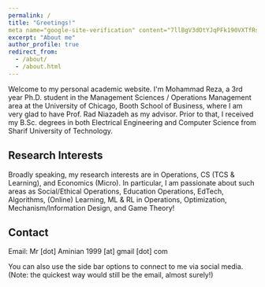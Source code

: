 ```yaml
---
permalink: /
title: "Greetings!"
meta name="google-site-verification" content="7llBgV3dOtYJqPFk190VXTfRs4Ga_FJ6ex2t2MqTtCw"
excerpt: "About me"
author_profile: true
redirect_from: 
  - /about/
  - /about.html
---
```


Welcome to my personal academic website. I'm Mohammad Reza, a 3rd year Ph.D. student in the Management Sciences / Operations Management area at the University of Chicago, Booth School of Business, where I am very glad to have Prof. Rad Niazadeh as my advisor. Prior to that, I received my B.Sc. degrees in both Electrical Engineering and Computer Science from Sharif University of Technology. 



Research Interests
------------------

Broadly speaking, my research interests are in Operations, CS (TCS & Learning), and Economics (Micro). In particular, I am passionate about such areas as Social/Ethical Operations, Education Operations, EdTech, Algorithms, (Online) Learning, ML & RL in Operations, Optimization, Mechanism/Information Design, and Game Theory!



Contact
------------------

Email: Mr [dot] Aminian 1999 [at] gmail [dot] com

You can also use the side bar options to connect to me via social media. (Note: the quickest way would still be the email, almost surely!)

<!-- 
Create content & metadata
------
For site content, there is one markdown file for each type of content, which are stored in directories like _publications, _talks, _posts, _teaching, or _pages. For example, each talk is a markdown file in the [_talks directory](https://github.com/academicpages/academicpages.github.io/tree/master/_talks). At the top of each markdown file is structured data in YAML about the talk, which the theme will parse to do lots of cool stuff. The same structured data about a talk is used to generate the list of talks on the [Talks page](https://academicpages.github.io/talks), each [individual page](https://academicpages.github.io/talks/2012-03-01-talk-1) for specific talks, the talks section for the [CV page](https://academicpages.github.io/cv), and the [map of places you've given a talk](https://academicpages.github.io/talkmap.html) (if you run this [python file](https://github.com/academicpages/academicpages.github.io/blob/master/talkmap.py) or [Jupyter notebook](https://github.com/academicpages/academicpages.github.io/blob/master/talkmap.ipynb), which creates the HTML for the map based on the contents of the _talks directory).
 -->
